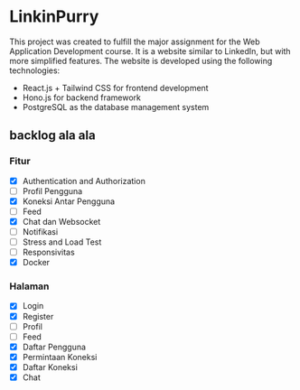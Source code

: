 # LinkinPurry

This project was created to fulfill the major assignment for the Web Application Development course. It is a website similar to LinkedIn, but with more simplified features. The website is developed using the following technologies:

- React.js + Tailwind CSS for frontend development
- Hono.js for backend framework
- PostgreSQL as the database management system

## backlog ala ala

### Fitur

- [x] Authentication and Authorization
- [ ] Profil Pengguna
- [x] Koneksi Antar Pengguna
- [ ] Feed
- [x] Chat dan Websocket
- [ ] Notifikasi
- [ ] Stress and Load Test
- [ ] Responsivitas
- [x] Docker

### Halaman

- [x] Login
- [x] Register
- [ ] Profil
- [ ] Feed
- [x] Daftar Pengguna
- [x] Permintaan Koneksi
- [x] Daftar Koneksi
- [x] Chat

